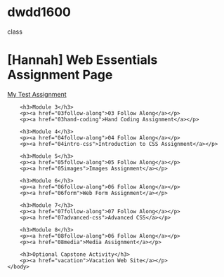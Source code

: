 # dwdd1600
class
<!DOCTYPE html>
<html lang="en">
	<head>
		<meta charset="UTF-8">
		<meta name="viewport" content="width=device-width, initial-scale=1.0">
		<title>dwdd 1600 assignment list page</title>
	</head>
	<body>
		<h1>[Hannah] Web Essentials Assignment Page</h1>
		<p><a href="01test">My Test Assignment</a></p>
		
		<h3>Module 3</h3>
		<p><a href="03follow-along">03 Follow Along</a></p>
		<p><a href="03hand-coding">Hand Coding Assignment</a></p>
		
		<h3>Module 4</h3>
		<p><a href="04follow-along">04 Follow Along</a></p>
		<p><a href="04intro-css">Introduction to CSS Assignment</a></p>
		
		<h3>Module 5</h3>
		<p><a href="05follow-along">05 Follow Along</a></p>
		<p><a href="05images">Images Assignment</a></p>
		
		<h3>Module 6</h3>
		<p><a href="06follow-along">06 Follow Along</a></p>
		<p><a href="06form">Web Form Assignment</a></p>
		
		<h3>Module 7</h3>
		<p><a href="07follow-along">07 Follow Along</a></p>
		<p><a href="07advanced-css">Advanced CSS</a></p>
		
		<h3>Module 8</h3>
		<p><a href="08follow-along">06 Follow Along</a></p>
		<p><a href="08media">Media Assignment</a></p>
		
		<h3>Optional Capstone Activity</h3>
		<p><a href="vacation">Vacation Web Site</a></p>
	</body>
</html>
